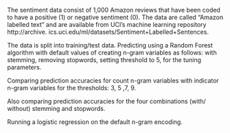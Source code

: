 The sentiment data consist of 1,000 Amazon reviews that have been coded to have a positive (1) or negative sentiment (0). The data are called “Amazon labelled text” and are available from UCI’s machine learning repository http://archive. ics.uci.edu/ml/datasets/Sentiment+Labelled+Sentences.

The data is split into training/test data. Predicting using a Random Forest algorithm with default values of creating n-gram variables as follows: with stemming, removing stopwords, setting threshold to 5, for the tuning parameters. 

Comparing prediction accuracies for count n-gram variables with indicator n-gram variables for the thresholds: 3, 5 ,7, 9. 

Also comparing prediction accuracies for the four combinations (with/ without) stemming and stopwords. 

Running a logistic regression on the default n-gram encoding.
